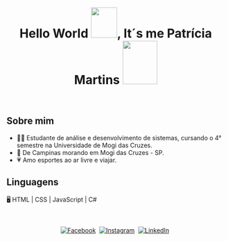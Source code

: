 
<h1 align="center">Hello World <img src="https://i.pinimg.com/originals/28/02/00/28020003d4a493c78d8202ba6c35f179.gif" width="60px" height="70px">, It´s me Patrícia Martins
<img src = "https://octodex.github.com/images/spidertocat.png" width ="80px" height="100px"> </h1>
<p align ="left">
 </br>
 
## Sobre mim
- 👩‍💻 Estudante de análise e desenvolvimento de sistemas, cursando o 4° semestre na Universidade de Mogi das Cruzes.
- 📍 De Campinas morando em Mogi das Cruzes - SP.
- 💗 Amo esportes ao ar livre e viajar.

## Linguagens
🖥️ HTML | CSS | JavaScript | C#
</br> </br>
<p align="center">
<br>
<a href="https://www.facebook.com/profile.php?id=100013699784859"><img src="https://img.shields.io/badge/facebook-%231877F2.svg?&style=for-the-badge&logo=facebook&logoColor=white" alt="Facebook" /></a>&nbsp;
<a href="https://www.instagram.com/patriciamartins092/"><img src="https://img.shields.io/badge/instagram-%23E4405F.svg?&style=for-the-badge&logo=instagram&logoColor=white" alt="Instagram" /></a>&nbsp;
<a href="https://www.linkedin.com/in/patr%C3%ADcia-martins092/"><img src="https://img.shields.io/badge/linkedin-%230077B5.svg?&style=for-the-badge&logo=linkedin&logoColor=white" alt="LinkedIn" /></a>&nbsp;





 
